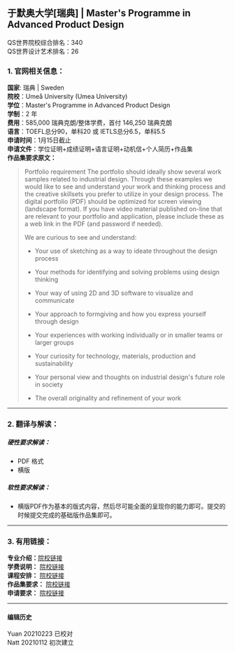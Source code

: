 ## 于默奥大学[瑞典] | Master's Programme in Advanced Product Design

QS世界院校综合排名：340  
QS世界设计艺术排名：26


### 1. 官网相关信息：

**国家**: 瑞典 | Sweden  
**院校**：Umeå University (Umea University)  
**学位**：Master's Programme in Advanced Product Design  
**学制**：2 年  
**费用**：585,000 瑞典克朗/整体学费，首付 146,250 瑞典克朗  
**语言**：TOEFL总分90，单科20    或     IETLS总分6.5，单科5.5  
**申请时间**：1月15日截止  
**申请文件**：学位证明+成绩证明+语言证明+动机信+个人简历+作品集  
**作品集要求原文：**   

> Portfolio requirement
The portfolio should ideally show several work samples related to industrial design.  Through these examples we would like to see and understand your work and thinking process and the creative skillsets you prefer to utilize in your design process.
The digital portfolio (PDF) should be optimized for screen viewing (landscape format).
If you have video material published on-line that are relevant to your portfolio and application, please include these as a web link in the PDF (and password if needed).
>
>We are curious to see and understand:
> - Your use of sketching as a way to ideate throughout the design process
>
> - Your methods for identifying and solving problems using design thinking
>
> - Your way of using 2D and 3D software to visualize and communicate
>
> - Your approach to formgiving and how you express yourself through design
>
> - Your experiences with working individually or in smaller teams or larger groups
>
> - Your curiosity for technology, materials, production and sustainability
>
> - Your personal view and thoughts on industrial design's future role in society
>
> - The overall originality and refinement of your work
>

>

---


### 2. 翻译与解读：

##### 硬性要求解读：
- PDF 格式
- 横版




##### 软性要求解读：
- 横版PDF作为基本的版式内容，然后尽可能全面的呈现你的能力即可。提交的时候提交完成的基础版作品集即可。


---


### 3. 有用链接：

**专业介绍：**[院校链接](https://www.umu.se/en/education/master/masters-programme-in-advanced-product-design/)  
**学费说明：** [院校链接](https://www.umu.se/en/education/fees-and-scholarships/)  
**课程安排：** [院校链接](https://www.umu.se/en/education/master/masters-programme-in-advanced-product-design/)  
**作品集要求：** [院校链接](http://uid.umu.se/en/education/programmes/mfa-in-advanced-product-design/admission/)  
**申请要求：** [院校链接](http://uid.umu.se/en/education/programmes/mfa-in-advanced-product-design/admission/)



---


#### 编辑历史
Yuan 20210223 已校对  
Natt 20210112 初次建立  
